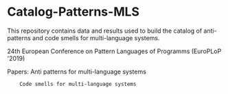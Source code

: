 # Catalog-Patterns-MLS

This repository contains data and results used to build the catalog of anti-patterns and code smells for multi-language systems.

24th European Conference on Pattern Languages of Programms (EuroPLoP '2019)

Papers: Anti patterns for multi-language systems 
       
        Code smells for multi-language systems
